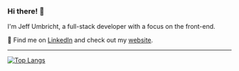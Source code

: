 ### Hi there! 👋

I'm Jeff Umbricht, a full-stack developer with a focus on the front-end.

👀 Find me on [LinkedIn](https://www.linkedin.com/in/jeffumbricht/) and check out my [website](https://jeffumbricht.com).

---

[![Top Langs](https://github-readme-stats.vercel.app/api/top-langs/?username=jeffumbricht&layout=compact&theme=monokai)](https://github.com/anuraghazra/github-readme-stats)
